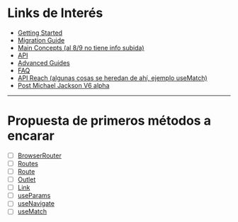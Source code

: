 # Links de Interés

- [Getting Started](https://github.com/remix-run/react-router/blob/dev/docs/installation/getting-started.md)
- [Migration Guide](https://github.com/remix-run/react-router/blob/dev/docs/advanced-guides/migrating-5-to-6.md)
- [Main Concepts (al 8/9 no tiene info subida)](https://github.com/remix-run/react-router/blob/dev/docs/main-concepts.md)
- [API](https://github.com/remix-run/react-router/blob/dev/docs/api-reference.md)
- [Advanced Guides](https://github.com/remix-run/react-router/tree/dev/docs/advanced-guides)
- [FAQ](https://github.com/remix-run/react-router/blob/dev/docs/faq.md)
- [API Reach (algunas cosas se heredan de ahí, ejemplo useMatch)](https://reach.tech/router/api/useMatch)
- [Post Michael Jackson V6 alpha](https://reacttraining.com/blog/react-router-v6-pre/)

---

# Propuesta de primeros métodos a encarar

- [ ] [BrowserRouter](https://github.com/remix-run/react-router/blob/dev/docs/api-reference.md#browserrouter)
- [ ] [Routes](https://github.com/remix-run/react-router/blob/dev/docs/api-reference.md#routes-and-route)
- [ ] [Route](https://github.com/remix-run/react-router/blob/dev/docs/api-reference.md#routes-and-route)
- [ ] [Outlet](https://github.com/remix-run/react-router/blob/dev/docs/api-reference.md#outlet)
- [ ] [Link](https://github.com/remix-run/react-router/blob/dev/docs/api-reference.md#link)
- [ ] [useParams](https://github.com/remix-run/react-router/blob/dev/docs/api-reference.md#useparams)
- [ ] [useNavigate](https://github.com/remix-run/react-router/blob/dev/docs/api-reference.md#usenavigate)
- [ ] [useMatch](https://github.com/remix-run/react-router/blob/dev/docs/api-reference.md#usematch)

